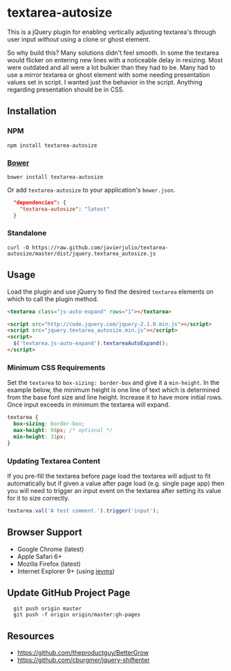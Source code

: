# textarea-autosize

This is a jQuery plugin for enabling vertically adjusting textarea's through user input *without* using a clone or ghost element.

So why build this? Many solutions didn't feel smooth. In some the textarea would flicker on entering new lines with a noticeable delay in resizing. Most were outdated and all were a lot bulkier than they had to be. Many had to use a mirror textarea or ghost element with some needing presentation values set in script. I wanted just the behavior in the script. Anything regarding presentation should be in CSS.

## Installation

### NPM

```
npm install textarea-autosize
```

### [Bower](http://bower.io)

```
bower install textarea-autosize
```

Or add `textarea-autosize` to your application's `bower.json`.

```json
  "dependencies": {
    "textarea-autosize": "latest"
  }
```

### Standalone

```
curl -O https://raw.github.com/javierjulio/textarea-autosize/master/dist/jquery.textarea_autosize.js
```

## Usage

Load the plugin and use jQuery to find the desired `textarea` elements on which to call the plugin method.

```html
<textarea class="js-auto-expand" rows="1"></textarea>

<script src="http://code.jquery.com/jquery-2.1.0.min.js"></script>
<script src="jquery.textarea_autosize.min.js"></script>
<script>
  $('textarea.js-auto-expand').textareaAutoExpand();
</script>
```

### Minimum CSS Requirements

Set the `textarea` to `box-sizing: border-box` and give it a `min-height`. In the example below, the minimum height is one line of text which is determined from the base font size and line height. Increase it to have more initial rows. Once input exceeds in minimum the textarea will expand.

```css
textarea {
  box-sizing: border-box;
  max-height: 94px; /* optional */
  min-height: 31px;
}
```

### Updating Textarea Content

If you pre-fill the textarea before page load the textarea will adjust to fit automatically but if given a value after page load (e.g. single page app) then you will need to trigger an input event on the textarea after setting its value for it to size correctly.

```js
textarea.val('A test comment.').trigger('input');
```

## Browser Support

* Google Chrome (latest)
* Apple Safari 6+
* Mozilla Firefox (latest)
* Internet Explorer 9+ (using [ievms](https://github.com/xdissent/ievms))

## Update GitHub Project Page

      git push origin master
      git push -f origin origin/master:gh-pages

## Resources

* https://github.com/theproductguy/BetterGrow
* https://github.com/cburgmer/jquery-shiftenter
